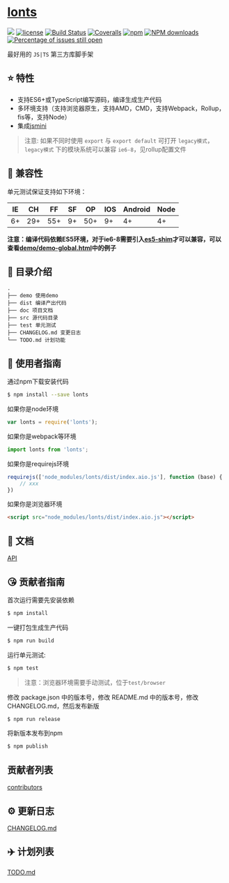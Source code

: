# [lonts](https://github.com/dale426/lonts)
[![](https://img.shields.io/badge/Powered%20by-jslib%20base-brightgreen.svg)](https://github.com/yanhaijing/jslib-base)
[![license](https://img.shields.io/badge/license-MIT-blue.svg)](https://github.com/dale426/lonts/blob/master/LICENSE)
[![Build Status](https://travis-ci.org/dale426/lonts.svg?branch=master)](https://travis-ci.org/dale426/lonts)
[![Coveralls](https://img.shields.io/coveralls/dale426/lonts.svg)](https://coveralls.io/github/dale426/lonts)
[![npm](https://img.shields.io/badge/npm-0.1.0-orange.svg)](https://www.npmjs.com/package/lonts)
[![NPM downloads](http://img.shields.io/npm/dm/lonts.svg?style=flat-square)](http://www.npmtrends.com/lonts)
[![Percentage of issues still open](http://isitmaintained.com/badge/open/dale426/lonts.svg)](http://isitmaintained.com/project/dale426/lonts "Percentage of issues still open")

最好用的 `JS|TS` 第三方库脚手架

## :star: 特性

- 支持ES6+或TypeScript编写源码，编译生成生产代码
- 多环境支持（支持浏览器原生，支持AMD，CMD，支持Webpack，Rollup，fis等，支持Node）
- 集成[jsmini](https://github.com/jsmini)

> 注意: 如果不同时使用 `export` 与 `export default` 可打开 `legacy模式`，`legacy模式` 下的模块系统可以兼容 `ie6-8`，见rollup配置文件

## :pill: 兼容性
单元测试保证支持如下环境：

| IE   | CH   | FF   | SF   | OP   | IOS  | Android   | Node  |
| ---- | ---- | ---- | ---- | ---- | ---- | ---- | ----- |
| 6+   | 29+ | 55+  | 9+   | 50+  | 9+   | 4+   | 4+ |

**注意：编译代码依赖ES5环境，对于ie6-8需要引入[es5-shim](http://github.com/es-shims/es5-shim/)才可以兼容，可以查看[demo/demo-global.html](./demo/demo-global.html)中的例子**

## :open_file_folder: 目录介绍

```
.
├── demo 使用demo
├── dist 编译产出代码
├── doc 项目文档
├── src 源代码目录
├── test 单元测试
├── CHANGELOG.md 变更日志
└── TODO.md 计划功能
```

## :rocket: 使用者指南

通过npm下载安装代码

```bash
$ npm install --save lonts
```

如果你是node环境

```js
var lonts = require('lonts');
```

如果你是webpack等环境

```js
import lonts from 'lonts';
```

如果你是requirejs环境

```js
requirejs(['node_modules/lonts/dist/index.aio.js'], function (base) {
    // xxx
})
```

如果你是浏览器环境

```html
<script src="node_modules/lonts/dist/index.aio.js"></script>
```

## :bookmark_tabs: 文档
[API](./doc/api.md)

## :kissing_heart: 贡献者指南
首次运行需要先安装依赖

```bash
$ npm install
```

一键打包生成生产代码

```bash
$ npm run build
```

运行单元测试:

```bash
$ npm test
```

> 注意：浏览器环境需要手动测试，位于`test/browser`

修改 package.json 中的版本号，修改 README.md 中的版本号，修改 CHANGELOG.md，然后发布新版

```bash
$ npm run release
```

将新版本发布到npm

```bash
$ npm publish
```

## 贡献者列表

[contributors](https://github.com/dale426/lonts/graphs/contributors)

## :gear: 更新日志
[CHANGELOG.md](./CHANGELOG.md)

## :airplane: 计划列表
[TODO.md](./TODO.md)